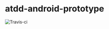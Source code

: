 # atdd-android-prototype

![Travis-ci](https://api.travis-ci.org/nelsitoPuglisi/atdd-android-prototype)
